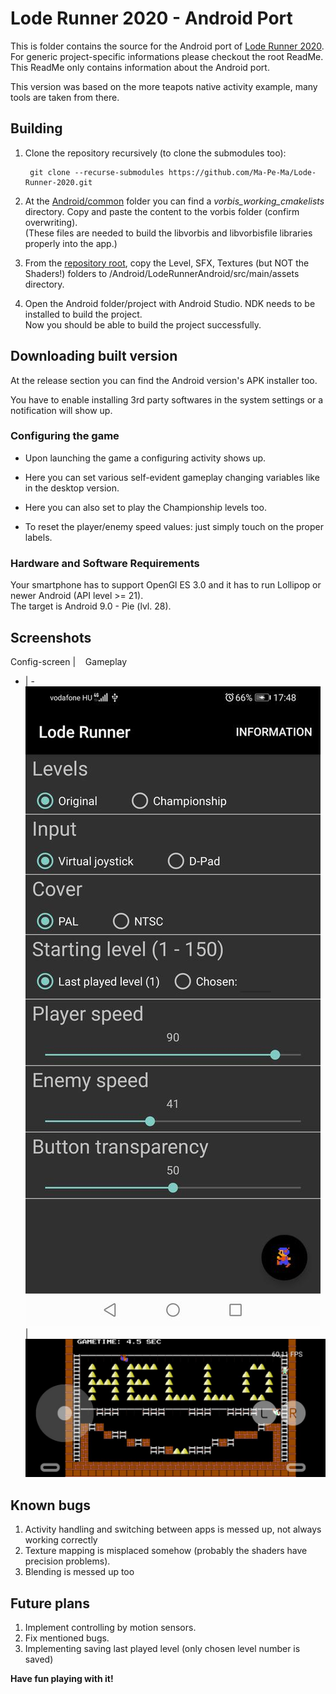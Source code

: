 # Lode Runner 2020 - Android Port

This is folder contains the source for the Android port of [Lode Runner 2020](https://github.com/Ma-Pe-Ma/Lode-Runner-2020).<br>
For generic project-specific informations please checkout the root ReadMe.<br>
This ReadMe only contains information about the Android port.<br>

This version was based on the more teapots native activity example, many tools are taken from there.

## Building

1. Clone the repository recursively (to clone the submodules too):

        git clone --recurse-submodules https://github.com/Ma-Pe-Ma/Lode-Runner-2020.git

2. At the [Android/common](https://github.com/Ma-Pe-Ma/Lode-Runner-2020/tree/master/Android/common) folder you can find a *vorbis_working_cmakelists* directory. Copy and paste the content to the vorbis folder (confirm overwriting).<br>
(These files are needed to build the libvorbis and libvorbisfile libraries properly into the app.)

3. From the [repository root](https://github.com/Ma-Pe-Ma/Lode-Runner-2020), copy the Level, SFX, Textures (but NOT the Shaders!) folders to /Android/LodeRunnerAndroid/src/main/assets directory.

4. Open the Android folder/project with Android Studio. NDK needs to be installed to build the project.<br>Now you should be able to build the project successfully.

## Downloading built version

At the release section you can find the Android version's APK installer too.

You have to enable installing 3rd party softwares in the system settings or a notification will show up.
### Configuring the game ###
- Upon launching the game a configuring activity shows up.
- Here you can set various self-evident gameplay changing variables like in the desktop version.<br>
- Here you can also set to play the Championship levels too.

- To reset the player/enemy speed values: just simply touch on the proper labels.

### Hardware and Software Requirements ###

Your smartphone has to support OpenGl ES 3.0 and it has to run Lollipop or newer Android (API level >= 21).<br>The target is Android 9.0 - Pie (lvl. 28).

## Screenshots

 Config-screen |&nbsp; &nbsp; Gameplay &nbsp; &nbsp;
- | - 
![](../Screenshots/Android-config.jpg) |![](../Screenshots/Android-gameplay.jpg)

## Known bugs

1. Activity handling and switching between apps is messed up, not always working correctly
2. Texture mapping is misplaced somehow (probably the shaders have precision problems).
3. Blending is messed up too

## Future plans

1. Implement controlling by motion sensors.
2. Fix mentioned bugs.
3. Implementing saving last played level (only chosen level number is saved)


**Have fun playing with it!**